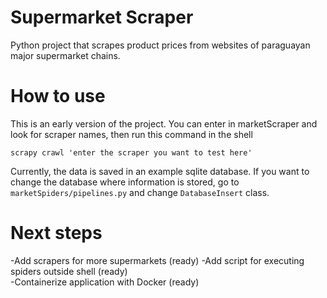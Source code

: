 # Supermarket Scraper

Python project that scrapes product prices from websites of paraguayan major supermarket chains.

# How to use

This is an early version of the project. You can enter in marketScraper and look for scraper names, then run this command in the shell

```scrapy crawl 'enter the scraper you want to test here'```

Currently, the data is saved in an example sqlite database. If you want to change the database where information is stored, go to ```marketSpiders/pipelines.py``` and change ```DatabaseInsert``` class.

# Next steps

-Add scrapers for more supermarkets (ready)
-Add script for executing spiders outside shell (ready)  
-Containerize application with Docker (ready)
